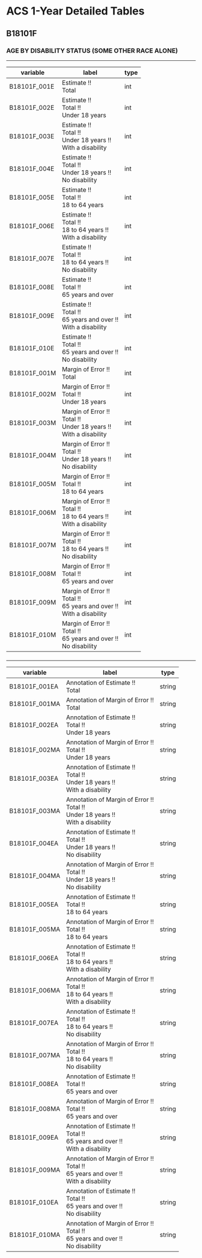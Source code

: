 # ACS 1-Year Detailed Tables

## B18101F

### AGE BY DISABILITY STATUS (SOME OTHER RACE ALONE)

___

| variable | label | type |
| ----- | ----- | ----- |
| B18101F_001E | Estimate !!<br>Total | int |
| B18101F_002E | Estimate !!<br>Total !!<br>Under 18 years | int |
| B18101F_003E | Estimate !!<br>Total !!<br>Under 18 years !!<br>With a disability | int |
| B18101F_004E | Estimate !!<br>Total !!<br>Under 18 years !!<br>No disability | int |
| B18101F_005E | Estimate !!<br>Total !!<br>18 to 64 years | int |
| B18101F_006E | Estimate !!<br>Total !!<br>18 to 64 years !!<br>With a disability | int |
| B18101F_007E | Estimate !!<br>Total !!<br>18 to 64 years !!<br>No disability | int |
| B18101F_008E | Estimate !!<br>Total !!<br>65 years and over | int |
| B18101F_009E | Estimate !!<br>Total !!<br>65 years and over !!<br>With a disability | int |
| B18101F_010E | Estimate !!<br>Total !!<br>65 years and over !!<br>No disability | int |
| B18101F_001M | Margin of Error !!<br>Total | int |
| B18101F_002M | Margin of Error !!<br>Total !!<br>Under 18 years | int |
| B18101F_003M | Margin of Error !!<br>Total !!<br>Under 18 years !!<br>With a disability | int |
| B18101F_004M | Margin of Error !!<br>Total !!<br>Under 18 years !!<br>No disability | int |
| B18101F_005M | Margin of Error !!<br>Total !!<br>18 to 64 years | int |
| B18101F_006M | Margin of Error !!<br>Total !!<br>18 to 64 years !!<br>With a disability | int |
| B18101F_007M | Margin of Error !!<br>Total !!<br>18 to 64 years !!<br>No disability | int |
| B18101F_008M | Margin of Error !!<br>Total !!<br>65 years and over | int |
| B18101F_009M | Margin of Error !!<br>Total !!<br>65 years and over !!<br>With a disability | int |
| B18101F_010M | Margin of Error !!<br>Total !!<br>65 years and over !!<br>No disability | int |
### 

___

| variable | label | type |
| ----- | ----- | ----- |
| B18101F_001EA | Annotation of Estimate !!<br>Total | string |
| B18101F_001MA | Annotation of Margin of Error !!<br>Total | string |
| B18101F_002EA | Annotation of Estimate !!<br>Total !!<br>Under 18 years | string |
| B18101F_002MA | Annotation of Margin of Error !!<br>Total !!<br>Under 18 years | string |
| B18101F_003EA | Annotation of Estimate !!<br>Total !!<br>Under 18 years !!<br>With a disability | string |
| B18101F_003MA | Annotation of Margin of Error !!<br>Total !!<br>Under 18 years !!<br>With a disability | string |
| B18101F_004EA | Annotation of Estimate !!<br>Total !!<br>Under 18 years !!<br>No disability | string |
| B18101F_004MA | Annotation of Margin of Error !!<br>Total !!<br>Under 18 years !!<br>No disability | string |
| B18101F_005EA | Annotation of Estimate !!<br>Total !!<br>18 to 64 years | string |
| B18101F_005MA | Annotation of Margin of Error !!<br>Total !!<br>18 to 64 years | string |
| B18101F_006EA | Annotation of Estimate !!<br>Total !!<br>18 to 64 years !!<br>With a disability | string |
| B18101F_006MA | Annotation of Margin of Error !!<br>Total !!<br>18 to 64 years !!<br>With a disability | string |
| B18101F_007EA | Annotation of Estimate !!<br>Total !!<br>18 to 64 years !!<br>No disability | string |
| B18101F_007MA | Annotation of Margin of Error !!<br>Total !!<br>18 to 64 years !!<br>No disability | string |
| B18101F_008EA | Annotation of Estimate !!<br>Total !!<br>65 years and over | string |
| B18101F_008MA | Annotation of Margin of Error !!<br>Total !!<br>65 years and over | string |
| B18101F_009EA | Annotation of Estimate !!<br>Total !!<br>65 years and over !!<br>With a disability | string |
| B18101F_009MA | Annotation of Margin of Error !!<br>Total !!<br>65 years and over !!<br>With a disability | string |
| B18101F_010EA | Annotation of Estimate !!<br>Total !!<br>65 years and over !!<br>No disability | string |
| B18101F_010MA | Annotation of Margin of Error !!<br>Total !!<br>65 years and over !!<br>No disability | string |

